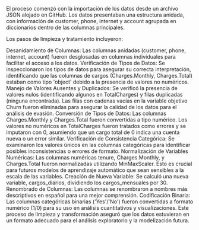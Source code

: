 El proceso comenzó con la importación de los datos desde un archivo JSON alojado en GitHub. Los datos presentaban una estructura anidada, con información de customer, phone, internet y account agrupada en diccionarios dentro de las columnas principales.

Los pasos de limpieza y tratamiento incluyeron:

Desanidamiento de Columnas: Las columnas anidadas (customer, phone, internet, account) fueron desglosadas en columnas individuales para facilitar el acceso a los datos.
Verificación de Tipos de Datos: Se inspeccionaron los tipos de datos para asegurar su correcta interpretación, identificando que las columnas de cargos (Charges.Monthly, Charges.Total) estaban como tipo 'object' debido a la presencia de valores no numéricos.
Manejo de Valores Ausentes y Duplicados: Se verificó la presencia de valores nulos (identificando algunos en TotalCharges) y filas duplicadas (ninguna encontrada). Las filas con cadenas vacías en la variable objetivo Churn fueron eliminadas para asegurar la calidad de los datos para el análisis de evasión.
Conversión de Tipos de Datos: Las columnas Charges.Monthly y Charges.Total fueron convertidas a tipo numérico. Los valores no numéricos en TotalCharges fueron tratados como errores y se imputaron con 0, asumiendo que un cargo total de 0 indica una cuenta nueva o un error similar.
Verificación de Consistencia Categórica: Se examinaron los valores únicos en las columnas categóricas para identificar posibles inconsistencias o errores de formato.
Normalización de Variables Numéricas: Las columnas numéricas tenure, Charges.Monthly, y Charges.Total fueron normalizadas utilizando MinMaxScaler. Esto es crucial para futuros modelos de aprendizaje automático que sean sensibles a la escala de las variables.
Creación de Nueva Variable: Se calculó una nueva variable, cargos_diarios, dividiendo los cargos_mensuales por 30.
Renombrado de Columnas: Las columnas se renombraron a nombres más descriptivos en español para una mejor comprensión.
Codificación Binaria: Las columnas categóricas binarias ('Yes'/'No') fueron convertidas a formato numérico (1/0) para su uso en análisis cuantitativos y visualizaciones.
Este proceso de limpieza y transformación aseguró que los datos estuvieran en un formato adecuado para el análisis exploratorio y la modelización futura.
